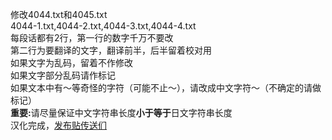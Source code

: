 修改4044.txt和4045.txt<br>
4044-1.txt,4044-2.txt,4044-3.txt,4044-4.txt<br>
每段话都有2行，第一行的数字千万不要改<br>
第二行为要翻译的文字，翻译前半，后半留着校对用<br>
如果文字为乱码，留着不作修改<br>
如果文字部分乱码请作标记<br>
如果文本中有〜等奇怪的字符（可能不止〜），请改成中文字符～（不确定的请做标记）<br>
<b>重要:</b>请尽量保证中文字符串长度<b>小于等于</b>日文字符串长度<br>
汉化完成，<a href="http://tieba.baidu.com/p/4325921773" target="_blank">发布贴传送们</a>



